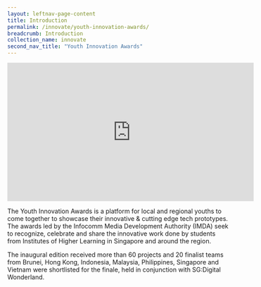 ```yaml
---
layout: leftnav-page-content
title: Introduction
permalink: /innovate/youth-innovation-awards/
breadcrumb: Introduction
collection_name: innovate
second_nav_title: "Youth Innovation Awards"
---
```


<div class="bp-youtube">
<iframe width="560" height="315" src="https://www.youtube.com/embed/23MeMw09kN0" frameborder="0" allow="accelerometer; autoplay; encrypted-media; gyroscope; picture-in-picture" allowfullscreen></iframe>
</div>

<p>The Youth Innovation Awards is a platform for local and regional youths to come together to showcase their innovative & cutting edge tech prototypes. The awards led by the Infocomm Media Development Authority (IMDA) seek to recognize, celebrate and share the innovative work done by students from Institutes of Higher Learning in Singapore and around the region.</p> 

<p>The inaugural edition received more than 60 projects and 20 finalist teams from Brunei, Hong Kong, Indonesia, Malaysia, Philippines, Singapore and Vietnam were shortlisted for the finale, held in conjunction with SG:Digital Wonderland. </p>

